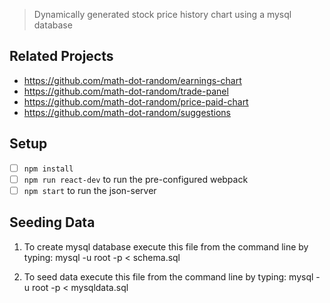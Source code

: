 
> Dynamically generated stock price history chart using a mysql database

## Related Projects

  - https://github.com/math-dot-random/earnings-chart
  - https://github.com/math-dot-random/trade-panel
  - https://github.com/math-dot-random/price-paid-chart
  - https://github.com/math-dot-random/suggestions


## Setup

- [ ] `npm install`
- [ ] `npm run react-dev` to run the pre-configured webpack
- [ ] `npm start` to run the json-server

## Seeding Data
 1. To create mysql database execute this file from the command line by typing:
  mysql -u root -p < schema.sql

  2. To seed data execute this file from the command line by typing:
  mysql -u root -p < mysqldata.sql





